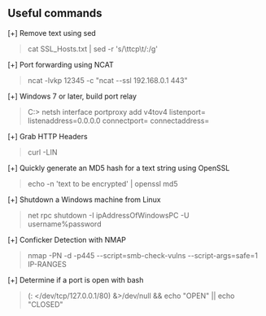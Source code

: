 Useful commands
---------------

[+] Remove text using sed

> cat SSL_Hosts.txt | sed -r 's/\ttcp\t/:/g'

[+] Port forwarding using NCAT

> ncat -lvkp 12345 -c "ncat --ssl 192.168.0.1 443"

[+] Windows 7 or later, build port relay

> C:\> netsh interface portproxy add v4tov4 listenport=<LPORT> listenaddress=0.0.0.0 connectport=<RPORT> connectaddress=<RHOST>

[+] Grab HTTP Headers

> curl -LIN <host>

[+] Quickly generate an MD5 hash for a text string using OpenSSL

> echo -n 'text to be encrypted' | openssl md5

[+] Shutdown a Windows machine from Linux

> net rpc shutdown -I ipAddressOfWindowsPC -U username%password

[+] Conficker Detection with NMAP

> nmap -PN -d -p445 --script=smb-check-vulns --script-args=safe=1 IP-RANGES

[+] Determine if a port is open with bash

> (: </dev/tcp/127.0.0.1/80) &>/dev/null && echo "OPEN" || echo "CLOSED"
